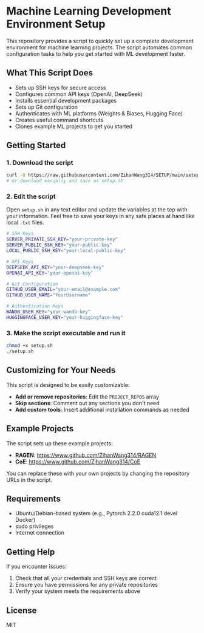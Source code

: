 # Machine Learning Development Environment Setup

This repository provides a script to quickly set up a complete development environment for machine learning projects. The script automates common configuration tasks to help you get started with ML development faster.

## What This Script Does

- Sets up SSH keys for secure access
- Configures common API keys (OpenAI, DeepSeek)
- Installs essential development packages
- Sets up Git configuration
- Authenticates with ML platforms (Weights & Biases, Hugging Face)
- Creates useful command shortcuts
- Clones example ML projects to get you started

## Getting Started

### 1. Download the script

```bash
curl -O https://raw.githubusercontent.com/ZihanWang314/SETUP/main/setup.sh
# or download manually and save as setup.sh
```

### 2. Edit the script

Open `setup.sh` in any text editor and update the variables at the top with your information. Feel free to save your keys in any safe places at hand like local `.txt` files.

```bash
# SSH Keys
SERVER_PRIVATE_SSH_KEY="your-private-key"
SERVER_PUBLIC_SSH_KEY="your-public-key"
LOCAL_PUBLIC_SSH_KEY="your-local-public-key"

# API Keys
DEEPSEEK_API_KEY="your-deepseek-key"
OPENAI_API_KEY="your-openai-key"

# Git Configuration
GITHUB_USER_EMAIL="your-email@example.com"
GITHUB_USER_NAME="YourUsername"

# Authentication Keys
WANDB_USER_KEY="your-wandb-key"
HUGGINGFACE_USER_KEY="your-huggingface-key"
```

### 3. Make the script executable and run it

```bash
chmod +x setup.sh
./setup.sh
```

## Customizing for Your Needs

This script is designed to be easily customizable:

- **Add or remove repositories**: Edit the `PROJECT_REPOS` array
- **Skip sections**: Comment out any sections you don't need
- **Add custom tools**: Insert additional installation commands as needed

## Example Projects

The script sets up these example projects:

- **RAGEN**: https://www.github.com/ZihanWang314/RAGEN
- **CoE**: https://www.github.com/ZihanWang314/CoE

You can replace these with your own projects by changing the repository URLs in the script.

## Requirements

- Ubuntu/Debian-based system (e.g., Pytorch 2.2.0 cuda12.1 devel Docker)
- sudo privileges
- Internet connection

## Getting Help

If you encounter issues:

1. Check that all your credentials and SSH keys are correct
2. Ensure you have permissions for any private repositories
3. Verify your system meets the requirements above

## License

MIT
